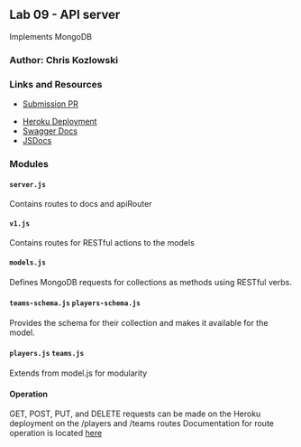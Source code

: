 ## Lab 09 - API server
Implements MongoDB
### Author: Chris Kozlowski

### Links and Resources
* [Submission PR](https://github.com/401-advanced-javascript-cdk/lab09--classes-inheritance-functional-programming/pull/1)
<!-- * [Travis](---) -->
* [Heroku Deployment](https://lab09-401d30.herokuapp.com/api/v1/)
* [Swagger Docs](https://lab09-401d30.herokuapp.com/api-docs/)
* [JSDocs](https://lab09-401d30.herokuapp.com/jsdocs/)

### Modules
#### `server.js`
Contains routes to docs and apiRouter

#### `v1.js`
Contains routes for RESTful actions to the models
#### `models.js`
Defines MongoDB requests for collections as methods using RESTful verbs.
#### `teams-schema.js`  `players-schema.js`
Provides the schema for their collection and makes it available for the model.
#### `players.js` `teams.js`
Extends from model.js for modularity

#### Operation
GET, POST, PUT, and DELETE requests can be made on the Heroku deployment on the /players and /teams routes
Documentation for route operation is located [here](https://lab09-401d30.herokuapp.com/api/v1/api-docs)
